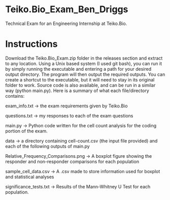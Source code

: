 # Teiko.Bio_Exam_Ben_Driggs
Technical Exam for an Engineering Internship at Teiko.Bio.


# Instructions

Download the Teiko.Bio_Exam.zip folder in the releases section and extract to any location. Using a Unix based system (I used git bash), you can run it by simply running the executable and entering a path for your desired output directory. The program will then output the required outputs. You can create a shortcut to the executable, but it will need to stay in its original folder to work. Source code is also available, and can be run in a similar way (python main.py). Here is a summary of what each file/directory contains:

exam_info.txt -> the exam requirements given by Teiko.Bio

questions.txt -> my responses to each of the exam questions

main.py -> Python code written for the cell count analysis for the coding portion of the exam.

data -> a directory containing cell-count.csv (the input file provided) and each of the following outputs of main.py

Relative_Frequency_Comparisons.png -> A boxplot figure showing the responder and non-responder comparisons for each population
    
sample_cell_data.csv -> A .csv made to store information used for boxplot and statistical analyses
    
significance_tests.txt -> Results of the Mann-Whitney U Test for each population.
